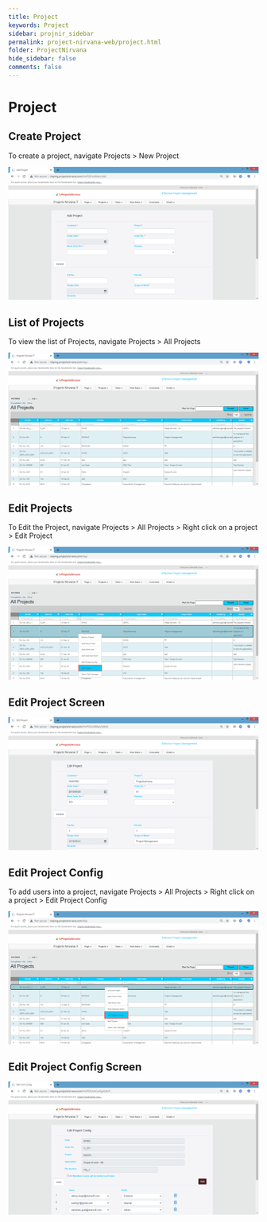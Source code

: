 ```yaml
---
title: Project
keywords: Project
sidebar: projnir_sidebar
permalink: project-nirvana-web/project.html
folder: ProjectNirvana
hide_sidebar: false
comments: false
---
```

# Project

## Create Project


To create a project, navigate Projects > New Project

![](/images/create_project.png)

## List of Projects

To view the list of Projects, navigate Projects > All Projects


![](/images/list_of_projects.png)

## Edit Projects

To Edit the Project, navigate Projects > All Projects > Right click on a project > Edit Project

![](/images/edit_projects.png)

## Edit Project Screen

![](/images/edit_project_screen.png)

## Edit Project Config

To add users into a project, navigate Projects > All Projects > Right click on a project > Edit Project Config

![](/images/edit_project_config.png)

## Edit Project Config Screen

![](/images/edit_project_config_screen.png)
